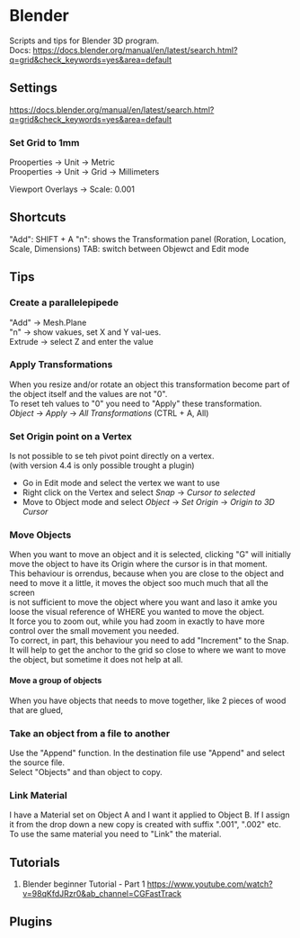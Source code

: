 # Blender

Scripts and tips for Blender 3D program.  
Docs: https://docs.blender.org/manual/en/latest/search.html?q=grid&check_keywords=yes&area=default

## Settings

https://docs.blender.org/manual/en/latest/search.html?q=grid&check_keywords=yes&area=default

### Set Grid to 1mm
Prooperties -> Unit -> Metric  
Prooperties -> Unit -> Grid -> Millimeters

Viewport Overlays -> Scale: 0.001

## Shortcuts

"Add": SHIFT + A
"n": shows the Transformation panel (Roration, Location, Scale, Dimensions)
TAB: switch between Objewct and Edit mode


## Tips

### Create a parallelepipede

"Add" -> Mesh.Plane  
"n" -> show vakues, set X and Y val-ues.  
Extrude -> select Z and enter the value


### Apply Transformations
When you resize and/or rotate an object this transformation become part of the object itself and the values are not "0".  
To reset teh values to "0" you need to "Apply" these transformation.  
_Object_ -> _Apply_ -> _All Transformations_  (CTRL + A, All)

### Set Origin point on a Vertex

Is not possible to se teh pivot point directly on a vertex.  
(with version 4.4 is only possible trought a plugin)  
- Go in Edit mode and select the vertex we want to use
- Right click on the Vertex and select _Snap_ -> _Cursor to selected_
- Move to Object mode and select _Object_ -> _Set Origin_ -> _Origin to 3D Cursor_ 

### Move Objects

When you want to move an object and it is selected, clicking "G" will initially move the object to have its Origin where the cursor is in that moment.  
This behaviour is orrendus, because when you are close to the object and need to move it a little, it moves the object soo much much that all the screen  
 is not sufficient to move the object where you want and laso it amke you loose the visual reference of WHERE you wanted to move the object.    
It force you to zoom out, while you had zoom in exactly to have more control over the small movement you needed.   
To correct, in part, this behaviour you need to add "Increment" to the Snap.  
It will help to get the anchor to the grid so close to where we want to move the object, but sometime it does not help at all. 
  
#### Move a group of objects

When you have objects that needs to move together, like 2 pieces of wood that are glued, 

### Take an object from a file to another

Use the "Append" function. In the destination file use "Append" and select the source file.  
Select "Objects" and than object to copy.

### Link Material
I have a Material set on Object A and I want it applied to Object B. If I assign it from the drop down a new copy is created with suffix ".001", ".002" etc.  
To use the same material you need to "Link" the material.  



## Tutorials

1. Blender beginner Tutorial - Part 1
   https://www.youtube.com/watch?v=98qKfdJRzr0&ab_channel=CGFastTrack


## Plugins


